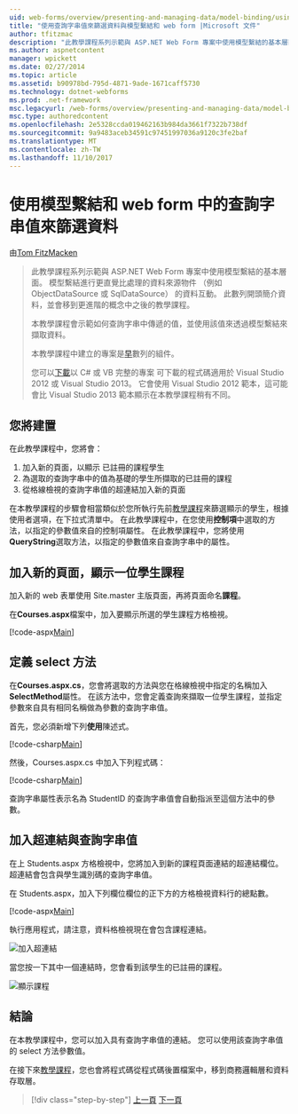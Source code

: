 ```yaml
---
uid: web-forms/overview/presenting-and-managing-data/model-binding/using-query-string-values-to-retrieve-data
title: "使用查詢字串值來篩選資料與模型繫結和 web form |Microsoft 文件"
author: tfitzmac
description: "此教學課程系列示範與 ASP.NET Web Form 專案中使用模型繫結的基本層面。 模型繫結進行資料互動詳細直線-..."
ms.author: aspnetcontent
manager: wpickett
ms.date: 02/27/2014
ms.topic: article
ms.assetid: b90978bd-795d-4871-9ade-1671caff5730
ms.technology: dotnet-webforms
ms.prod: .net-framework
msc.legacyurl: /web-forms/overview/presenting-and-managing-data/model-binding/using-query-string-values-to-retrieve-data
msc.type: authoredcontent
ms.openlocfilehash: 2e5328ccda019462163b984da3661f7322b738df
ms.sourcegitcommit: 9a9483aceb34591c97451997036a9120c3fe2baf
ms.translationtype: MT
ms.contentlocale: zh-TW
ms.lasthandoff: 11/10/2017
---
```

<a name="using-query-string-values-to-filter-data-with-model-binding-and-web-forms"></a>使用模型繫結和 web form 中的查詢字串值來篩選資料
====================
由[Tom FitzMacken](https://github.com/tfitzmac)

> 此教學課程系列示範與 ASP.NET Web Form 專案中使用模型繫結的基本層面。 模型繫結進行更直覺比處理的資料來源物件 （例如 ObjectDataSource 或 SqlDataSource） 的資料互動。 此數列開頭簡介資料，並會移到更進階的概念中之後的教學課程。
> 
> 本教學課程會示範如何查詢字串中傳遞的值，並使用該值來透過模型繫結來擷取資料。
> 
> 本教學課程中建立的專案是[早](retrieving-data.md)數列的組件。
> 
> 您可以[下載](https://go.microsoft.com/fwlink/?LinkId=286116)以 C# 或 VB 完整的專案 可下載的程式碼適用於 Visual Studio 2012 或 Visual Studio 2013。 它會使用 Visual Studio 2012 範本，這可能會比 Visual Studio 2013 範本顯示在本教學課程稍有不同。


## <a name="what-youll-build"></a>您將建置

在此教學課程中，您將會：

1. 加入新的頁面，以顯示 已註冊的課程學生
2. 為選取的查詢字串中的值為基礎的學生所擷取的已註冊的課程
3. 從格線檢視的查詢字串值的超連結加入新的頁面

在本教學課程的步驟會相當類似於您所執行先前[教學課程](sorting-paging-and-filtering-data.md)來篩選顯示的學生，根據使用者選項，在下拉式清單中。 在此教學課程中，在您使用**控制項**中選取的方法，以指定的參數值來自的控制項屬性。 在此教學課程中，您將使用**QueryString**選取方法，以指定的參數值來自查詢字串中的屬性。

## <a name="add-new-page-for-displaying-a-students-courses"></a>加入新的頁面，顯示一位學生課程

加入新的 web 表單使用 Site.master 主版頁面，再將頁面命名**課程**。

在**Courses.aspx**檔案中，加入要顯示所選的學生課程方格檢視。

[!code-aspx[Main](using-query-string-values-to-retrieve-data/samples/sample1.aspx)]

## <a name="define-the-select-method"></a>定義 select 方法

在**Courses.aspx.cs**，您會將選取的方法與您在格線檢視中指定的名稱加入**SelectMethod**屬性。 在該方法中，您會定義查詢來擷取一位學生課程，並指定參數來自具有相同名稱做為參數的查詢字串值。

首先，您必須新增下列**使用**陳述式。

[!code-csharp[Main](using-query-string-values-to-retrieve-data/samples/sample2.cs)]

然後，Courses.aspx.cs 中加入下列程式碼：

[!code-csharp[Main](using-query-string-values-to-retrieve-data/samples/sample3.cs)]

查詢字串屬性表示名為 StudentID 的查詢字串值會自動指派至這個方法中的參數。

## <a name="add-hyperlink-with-query-string-value"></a>加入超連結與查詢字串值

在上 Students.aspx 方格檢視中，您將加入到新的課程頁面連結的超連結欄位。 超連結會包含與學生識別碼的查詢字串值。

在 Students.aspx，加入下列欄位欄位的正下方的方格檢視資料行的總點數。

[!code-aspx[Main](using-query-string-values-to-retrieve-data/samples/sample4.aspx?highlight=7-8)]

執行應用程式，請注意，資料格檢視現在會包含課程連結。

![加入超連結](using-query-string-values-to-retrieve-data/_static/image1.png)

當您按一下其中一個連結時，您會看到該學生的已註冊的課程。

![顯示課程](using-query-string-values-to-retrieve-data/_static/image2.png)

## <a name="conclusion"></a>結論

在本教學課程中，您可以加入具有查詢字串值的連結。 您可以使用該查詢字串值的 select 方法參數值。

在接下來[教學課程](adding-business-logic-layer.md)，您也會將程式碼從程式碼後置檔案中，移到商務邏輯層和資料存取層。

>[!div class="step-by-step"]
[上一頁](integrating-jquery-ui.md)
[下一頁](adding-business-logic-layer.md)
